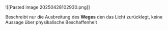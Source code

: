 ![[Pasted image 20250428102930.png]]

Beschreibt nur die Ausbreitung des **Weges** den das Licht zurücklegt, keine Aussage über physikalische Beschaffenheit